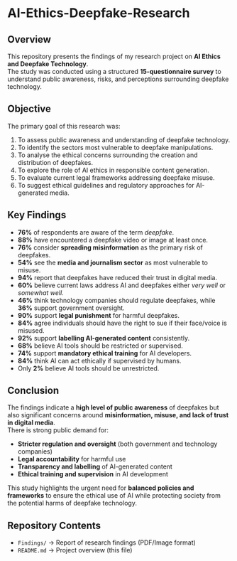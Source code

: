 # AI-Ethics-Deepfake-Research
## Overview
This repository presents the findings of my research project on **AI Ethics and Deepfake Technology**.  
The study was conducted using a structured **15-questionnaire survey** to understand public awareness, risks, and perceptions surrounding deepfake technology.  

## Objective
The primary goal of this research was:

1. To assess public awareness and understanding of deepfake technology. 
2. To identify the sectors most vulnerable to deepfake manipulations. 
3. To analyse the ethical concerns surrounding the creation and distribution of deepfakes. 
4. To explore the role of AI ethics in responsible content generation. 
5. To evaluate current legal frameworks addressing deepfake misuse. 
6. To suggest ethical guidelines and regulatory approaches for AI-generated media.
   
## Key Findings
- **76%** of respondents are aware of the term *deepfake*.  
- **88%** have encountered a deepfake video or image at least once.  
- **76%** consider **spreading misinformation** as the primary risk of deepfakes.  
- **54%** see the **media and journalism sector** as most vulnerable to misuse.  
- **94%** report that deepfakes have reduced their trust in digital media.  
- **60%** believe current laws address AI and deepfakes either *very well* or *somewhat well*.  
- **46%** think technology companies should regulate deepfakes, while **36%** support government oversight.  
- **90%** support **legal punishment** for harmful deepfakes.  
- **84%** agree individuals should have the right to sue if their face/voice is misused.  
- **92%** support **labelling AI-generated content** consistently.  
- **68%** believe AI tools should be restricted or supervised.  
- **74%** support **mandatory ethical training** for AI developers.  
- **84%** think AI can act ethically if supervised by humans.  
- Only **2%** believe AI tools should be unrestricted.  

## Conclusion
The findings indicate a **high level of public awareness** of deepfakes but also significant concerns around **misinformation, misuse, and lack of trust in digital media**.  
There is strong public demand for:
- **Stricter regulation and oversight** (both government and technology companies)  
- **Legal accountability** for harmful use  
- **Transparency and labelling** of AI-generated content  
- **Ethical training and supervision** in AI development  

This study highlights the urgent need for **balanced policies and frameworks** to ensure the ethical use of AI while protecting society from the potential harms of deepfake technology.  

## Repository Contents
- `Findings/` → Report of research findings (PDF/Image format)  
- `README.md` → Project overview (this file)  
